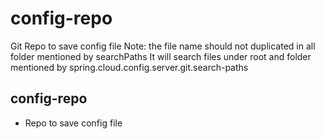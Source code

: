 # config-repo
Git Repo to save config file
Note: the file name should not duplicated in all folder mentioned by searchPaths
It will search files under root and folder mentioned by spring.cloud.config.server.git.search-paths
## config-repo
- Repo to save config file
